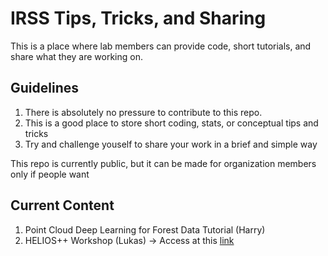 # IRSS Tips, Tricks, and Sharing
This is a place where lab members can provide code, short tutorials, and share what they are working on.

## Guidelines

1) There is absolutely no pressure to contribute to this repo.
2) This is a good place to store short coding, stats, or conceptual tips and tricks
3) Try and challenge youself to share your work in a brief and simple way

This repo is currently public, but it can be made for organization members only if people want

## Current Content

1) Point Cloud Deep Learning for Forest Data Tutorial (Harry)
2) HELIOS++ Workshop (Lukas) -> Access at this [link](https://www.winiwarter.dev/helios/)



